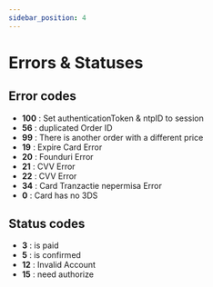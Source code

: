 ```yaml
---
sidebar_position: 4
---
```

# Errors & Statuses

## Error codes

-   **100** : Set authenticationToken & ntpID to session
-   **56** : duplicated Order ID
-   **99** : There is another order with a different price
-   **19** : Expire Card Error
-   **20** : Founduri Error
-   **21** : CVV Error
-   **22** : CVV Error
-   **34** : Card Tranzactie nepermisa Error
-   **0** : Card has no 3DS

## Status codes

-   **3** : is paid
-   **5** : is confirmed
-   **12** : Invalid Account
-   **15** : need authorize